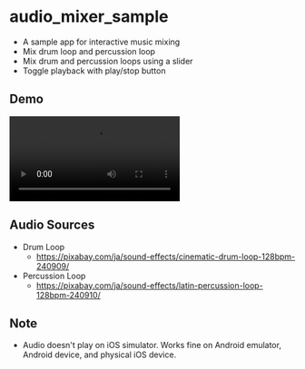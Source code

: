 # audio_mixer_sample

* A sample app for interactive music mixing
* Mix drum loop and percussion loop
* Mix drum and percussion loops using a slider
* Toggle playback with play/stop button

## Demo

![Demo](./audio_mixer_sample.mp4)

## Audio Sources

* Drum Loop
  * <https://pixabay.com/ja/sound-effects/cinematic-drum-loop-128bpm-240909/>
* Percussion Loop
  * <https://pixabay.com/ja/sound-effects/latin-percussion-loop-128bpm-240910/>

## Note

* Audio doesn't play on iOS simulator. Works fine on Android emulator, Android device, and physical iOS device.
